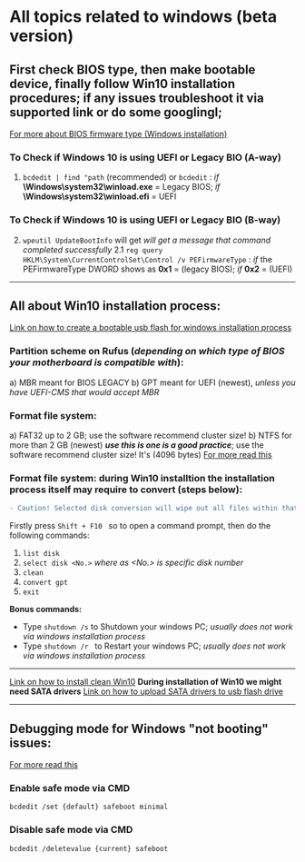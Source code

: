 # All topics related to windows (beta version)

## First check BIOS type, then make bootable device, finally follow Win10 installation procedures; if any issues troubleshoot it via supported link or do some googlingl;

[For more about BIOS firmware type (Windows installation)](https://neosmart.net/wiki/windows-wont-start/)
### To Check if Windows 10 is using UEFI or Legacy BIO (A-way)
1.  ``` bcdedit | find "path ``` (recommended) or ``` bcdedit ``` : *if* **\Windows\system32\winload.exe** = Legacy BIOS; *if* **\Windows\system32\winload.efi** = UEFI
### To Check if Windows 10 is using UEFI or Legacy BIO (B-way)
2. ``` wpeutil UpdateBootInfo ``` will get *will get a message that command completed successfully*
2.1 ``` reg query HKLM\System\CurrentControlSet\Control /v PEFirmwareType ``` : *if* the PEFirmwareType DWORD shows as **0x1** = (legacy BIOS); *if* **0x2** = (UEFI)

---
## All about Win10 installation process:
[Link on how to create a bootable usb flash for windows installation process](https://www.tenforums.com/tutorials/2376-create-bootable-usb-flash-drive-install-windows-10-a.html)
### Partition scheme on Rufus (*depending on which type of BIOS your motherboard is compatible with*):
a) MBR meant for BIOS LEGACY
b) GPT meant for UEFI (newest), *unless you have UEFI-CMS that would accept MBR*
### Format file system: 
a) FAT32 up to 2 GB; use the software recommend cluster size!
b) NTFS for more than 2 GB (newest) ***use this is one is a good practice***; use the software recommend cluster size! It's (4096 bytes)
[For more read this](https://www.howtogeek.com/136078/what-should-i-set-the-allocation-unit-size-to-when-formatting/)

### Format file system: during Win10 installtion the installation process itself may require to convert (steps below):
```diff
- Caution! Selected disk conversion will wipe out all files within that particular disk!
```
Firstly press  ``` Shift + F10  ``` so to open a command prompt, then do the following commands:

1. ```list disk```
2. ```select disk <No.>``` *where as <No.> is specific disk number*
3. ```clean```
4. ```convert gpt```
5. ```exit```

**Bonus commands:**
- Type ```shutdown /s```  to Shutdown your windows PC; *usually does not work via windows installation process*
- Type ```shutdown /r ``` to Restart your windows PC; *usually does not work via windows installation process*

---

[Link on how to install clean Win10](https://www.tenforums.com/tutorials/1950-clean-install-windows-10-a.html)
**During installation of Win10 we might need SATA drivers** [Link on how to upload SATA drivers to usb flash drive](https://www.eightforums.com/threads/sata-driver-load-in-windows-8-setup.9573/)

---

## Debugging mode for Windows "not booting" issues:

[For more read this](https://neosmart.net/wiki/windows-wont-start/)
### Enable safe mode via CMD
``` bcdedit /set {default} safeboot minimal ``` 
### Disable safe mode via CMD
``` bcdedit /deletevalue {current} safeboot ```

